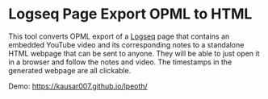 # Logseq Page Export OPML to HTML

This tool converts OPML export of a [Logseq](https://logseq.com/) page that contains an embedded YouTube video and its corresponding notes to a standalone HTML webpage that can be sent to anyone.
They will be able to just open it in a browser and follow the notes and video. The timestamps in the generated webpage are all clickable.

Demo: <https://kausar007.github.io/lpeoth/>
